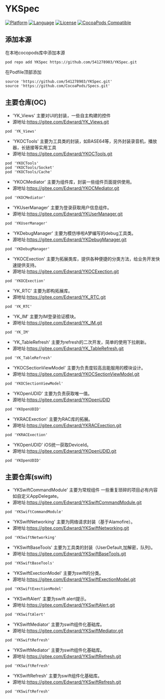 # YKSpec

[![Platform](https://img.shields.io/badge/platform-iOS-red.svg)](https://developer.apple.com/iphone/index.action) [![Language](http://img.shields.io/badge/language-OC-yellow.svg?style=flat )](https://en.wikipedia.org/wiki/Objective-C) [![License](https://img.shields.io/badge/license-MIT-blue.svg)](http://mit-license.org) [![CocoaPods Compatible](https://img.shields.io/badge/cocoapod-last-green.svg)](https://gitee.com/Edwrard/YKSpec)

## 添加本源
在本地cocopods库中添加本源

```
pod repo add YKSpec https://github.com/541278903/YKSpec.git
```


在Podfile顶部添加

```
source 'https://github.com/541278903/YKSpec.git'
source 'https://github.com/CocoaPods/Specs.git'
```

## <a name="oc">主要仓库(OC)</a>

- 'YK_Views'   主要对UI的封装，一些自主构建的控件
- 源地址:https://gitee.com/Edwrard/YK_Views.git
```
pod 'YK_Views'
```

- 'YKOCTools'    主要为工具类的封装，如BASE64等，另外封装录音机，播放器，长链接等实用工具
- 源地址:https://gitee.com/Edwrard/YKOCTools.git
```
pod 'YKOCTools'
pod 'YKOCTools/Socket'
pod 'YKOCTools/Cache'
```
- 'YKOCMediator' 主要为组件库，封装一些组件页面提供使用。
- 源地址:https://gitee.com/Edwrard/YKOCMediator.git
```
pod 'YKOCMediator'
```
- 'YKUserManager' 主要为登录获取用户信息组件。
- 源地址:https://gitee.com/Edwrard/YKUserManager.git
```
pod 'YKUserManager'
```
- 'YKDebugManager' 主要为模仿哆啦A梦编写的debug工具类。
- 源地址:https://gitee.com/Edwrard/YKDebugManager.git
```
pod 'YKDebugManager'
```
- 'YKOCExection' 主要为拓展类库，提供各种便捷的分类方法，给业务开发快速提供支持。
- 源地址:https://gitee.com/Edwrard/YKOCExection.git
```
pod 'YKOCExection'
```

- 'YK_RTC' 主要为即构拓展库。
- 源地址:https://gitee.com/Edwrard/YK_RTC.git
```
pod 'YK_RTC'
```
- 'YK_IM' 主要为IM登录验证模块。
- 源地址:https://gitee.com/Edwrard/YK_IM.git
```
pod 'YK_IM'
```
- 'YK_TableRefresh' 主要为refresh的二次开发，简单的使用下拉刷新。
- 源地址:https://gitee.com/Edwrard/YK_TableRefresh.git
```
pod 'YK_TableRefresh'
```

- 'YKOCSectionViewModel' 主要为负责度较高且能服用的模块设计。
- 源地址:https://gitee.com/Edwrard/YKOCSectionViewModel.git
```
pod 'YKOCSectionViewModel'
```
- 'YKOpenUDID' 主要为负责获取唯一值。
- 源地址:https://gitee.com/Edwrard/YKOpenUDID
```
pod 'YKOpenUDID'
```
- 'YKRACExection' 主要为RAC库的拓展。
- 源地址:https://gitee.com/Edwrard/YKRACExection.git
```
pod 'YKRACExection'
```
- 'YKOpenUDID' iOS统一获取DeviceId。
- 源地址:https://gitee.com/Edwrard/YKOpenUDID.git
```
pod 'YKOpenUDID'
```

## <a name="swift">主要仓库(swift)</a>

- 'YKSwiftCommandModule' 主要为常规组件 一些重复琐碎的项目必有内容 如自定义AppDelegate。
- 源地址:https://gitee.com/Edwrard/YKSwiftCommandModule.git
```
pod 'YKSwiftCommandModule'
```
- 'YKSwiftNetworking' 主要为网络请求封装（基于Alamofire）。
- 源地址:https://gitee.com/Edwrard/YKSwiftNetworking.git
```
pod 'YKSwiftNetworking'
```
- 'YKSwiftBaseTools' 主要为工具类的封装（UserDefault,加解密，队列)。
- 源地址:https://gitee.com/Edwrard/YKSwiftBaseTools.git
```
pod 'YKSwiftBaseTools'
```
- 'YKSwiftExectionModel' 主要为swift的分类。
- 源地址:https://gitee.com/Edwrard/YKSwiftExectionModel.git
```
pod 'YKSwiftExectionModel'
```
- 'YKSwiftAlert' 主要为swift alert提示。
- 源地址:https://gitee.com/Edwrard/YKSwiftAlert.git
```
pod 'YKSwiftAlert'
```
- 'YKSwiftMediator' 主要为swift组件化基础库。
- 源地址:https://gitee.com/Edwrard/YKSwiftMediator.git
```
pod 'YKSwiftRefresh'
```
- 'YKSwiftMediator' 主要为swift组件化基础库。
- 源地址:https://gitee.com/Edwrard/YKSwiftRefresh.git
```
pod 'YKSwiftRefresh'
```
- 'YKSwiftRefresh' 主要为swift组件化基础库。
- 源地址:https://gitee.com/Edwrard/YKSwiftRefresh.git
```
pod 'YKSwiftRefresh'
```
